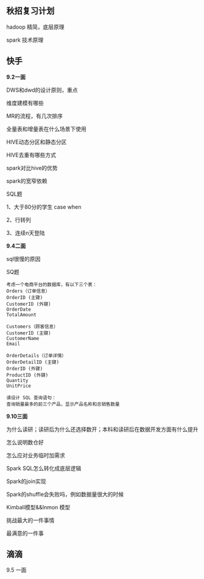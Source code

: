## 秋招复习计划

hadoop 精简，底层原理

spark 技术原理

## 快手

**9.2一面**

DWS和dwd的设计原则，重点

维度建模有哪些

MR的流程，有几次排序

全量表和增量表在什么场景下使用

HIVE动态分区和静态分区

HIVE去重有哪些方式

spark对比hive的优势

spark的宽窄依赖

SQL题

1、大于80分的学生 case when

2、行转列

3、连续n天登陆

**9.4二面**

sql很慢的原因

SQ题

```
考虑一个电商平台的数据库，有以下三个表：
Orders（订单信息）
OrderID (主键)
CustomerID (外键)
OrderDate
TotalAmount

Customers（顾客信息）
CustomerID (主键)
CustomerName
Email

OrderDetails（订单详情）
OrderDetailID (主键)
OrderID (外键)
ProductID (外键)
Quantity
UnitPrice

请设计 SQL 查询语句：
查询销量最多的前三个产品，显示产品名称和总销售数量
```

**9.10三面**

为什么读研；读研后为什么还选择数开；本科和读研后在数据开发方面有什么提升

怎么说明数仓好

怎么应对业务临时加需求

Spark SQL怎么转化成底层逻辑

Spark的join实现

Spark的shuffle会失败吗，例如数据量很大的时候

Kimball模型&&Inmon 模型

挑战最大的一件事情

最满意的一件事

## 滴滴

9.5 一面
